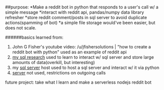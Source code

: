 ##purpose: 
         *Make a reddit bot in python that responds to a user's call w/ a simple message
         *interact with reddit api, pandas/numpy data library refresher
         *store reddit comment/posts in sql server to avoid duplicate actions(spamming of bot)
         *a simple file storage would've been easier, but does not scale.

######basics learned from:
1. John G Fisher's youtube video: /u/jfishersolutions | "how to create a reddit bot with python"
used as an example of reddit api
2. [my sql research](https://pythondata.com/quick-tip-sqlalchemy-for-mysql-and-pandas/)
used to learn to interact w/ sql server and store large amounts of data(overkill, but interesting)
3. my [sql server](remotemysql.com) host used to host a sql server and interact w/ it via python
4. [server](https://www.pythonanywhere.com) not used, restrictions on outgoing calls

future project: take what I learn and make a serverless nodejs reddit bot
